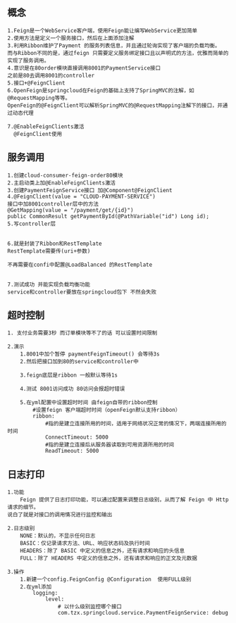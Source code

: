 ## 概念

    1.Feign是一个WebService客户端，使用Feign能让编写WebService更加简单
    2.使用方法是定义一个服务接口，然后在上面添加注解
    3.利用Ribbon维护了Payment 的服务列表信息，并且通过轮询实现了客户端的负载均衡。
    而与Ribbon不同的是，通过feign 只需要定义服务绑定接口且以声明式的方法，优雅而简单的实现了服务调用。
    4.意识是在80order模块直接调用8001的PaymentService接口 
    之前是80去调用8001的controller 
    5.接口+@FeignClient
    6.OpenFeign是springcloud在Feign的基础上支持了SpringMVC的注解，如@RequestMapping等等。
    OpenFeign的@FeignClient可以解析SpringMVC的@RequestMapping注解下的接口，并通过动态代理

    7.@EnableFeignClients激活
      @FeignClient使用


## 服务调用

    1.创建cloud-consumer-feign-order80模块
    2.主启动类上加@EnableFeignClients激活
    3.创建PaymentFeignService接口 加@Component@FeignClient
    4.@FeignClient(value = "CLOUD-PAYMENT-SERVICE")  
    接口中加8001controller层中的方法
    @GetMapping(value = "/payment/get/{id}")
    public CommonResult getPaymentById(@PathVariable("id") Long id);
    5.写controller层


    6.就是封装了Ribbon和RestTemplate
    RestTemplate需要传(uri+参数)  

    不再需要在confi中配置@LoadBalanced 的RestTemplate
    

    7.测试成功 并能实现负载均衡功能
    service和controller要放在springcloud包下 不然会失败

## 超时控制

    1. 支付业务需要3秒 而订单模块等不了的话 可以设置时间限制

    2.演示
        1.8001中加个暂停 paymentFeignTimeout() 会等待3s
        2.然后把接口加到80的service和controller中

        3.feign底层是ribbon 一般默认等待1s
        
        4.测试 8001访问成功 80访问会报超时错误

        5.在yml配置中设置超时时间 由feign自带的ribbon控制
            #设置feign 客户端超时时间（openFeign默认支持ribbon）
            ribbon:
                #指的是建立连接所用的时间，适用于网络状况正常的情况下，两端连接所用的时间
                ConnectTimeout: 5000
                #指的是建立连接后从服务器读取到可用资源所用的时间
                ReadTimeout: 5000

## 日志打印

    1.功能
        Feign 提供了日志打印功能，可以通过配置来调整日志级别，从而了解 Feign 中 Http 请求的细节。
    说白了就是对接口的调用情况进行监控和输出   

    2.日志级别
        NONE：默认的，不显示任何日志
        BASIC：仅记录请求方法、URL、响应状态码及执行时间
        HEADERS：除了 BASIC 中定义的信息之外，还有请求和响应的头信息
        FULL：除了 HEADERS 中定义的信息之外，还有请求和响应的正文及元数据
    
    3.操作
        1.新建一个config.FeignConfig @Configuration  使用FULL级别
        2.在yml添加
            logging:
                level: 
                    # 以什么级别监控哪个接口
                    com.tzx.springcloud.service.PaymentFeignService: debug
